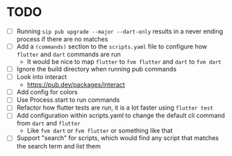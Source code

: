 # TODO

- [ ] Running `sip pub upgrade --major --dart-only` results in a never ending process if there are no matches
- [ ] Add a `(commands)` section to the `scripts.yaml` file to configure how `flutter` and `dart` commands are run
  - It would be nice to map `flutter` to `fvm flutter` and `dart` to `fvm dart`
- [ ] Ignore the build directory when running pub commands
- [ ] Look into interact
  - <https://pub.dev/packages/interact>
- [ ] Add config for colors
- [ ] Use Process.start to run commands
- [ ] Refactor how flutter tests are run, it is a lot faster using `flutter test`
- [ ] Add configuration within scripts.yaml to change the default cli command from `dart` and `flutter`
  - Like `fvm dart` or `fvm flutter` or something like that
- [ ] Support "search" for scripts, which would find any script that matches the search term and list them
